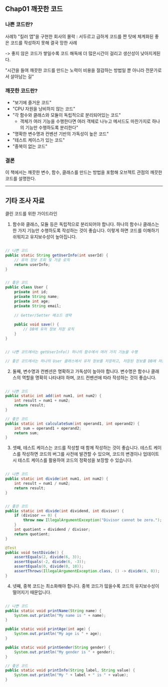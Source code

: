 ## Chap01 깨끗한 코드


### 나쁜 코드란?

사례1) "킬러 앱"을 구현한 회사의 몰락 : 서두르고 급하게 코드를 짠 탓에 체계화된 좋은 코드를 작성하지 못해 결국 망한 사례

-> 좋지 않은 코드가 쌓일수록 코드 해독에 더 많은시간이 걸리고 생산성이 낮아지게된다.

"시간을 들여 깨끗한 코드를 만드는 노력이 비용을 절감하는 방법일 뿐 아니라 전문가로서 살아남는 길"

### 깨끗한 코드란?

- "보기에 즐거운 코드"
- "CPU 자원을 낭비하지 않는 코드"
- "각 함수와 클래스와 모듈이 독립적으로 분리되어있는 코드"   
   - 객체가 여러 기능을 수행한다면 여러 객체로 나누고 메서드도 마찬가지로 하나의 기능만 수행하도록 분리한다"
- "명확한 변수명과 컨벤션 기반의 가독성이 높은 코드"
- "테스트 케이스가 있는 코드"
- "중복이 없는 코드"


### 결론 
이 책에서는 깨끗한 변수, 함수, 클래스를 만드는 방법을 포함해 오브젝트 관점의 깨끗한 코드를 설명한다.

------

## 기타 조사 자료

클린 코드를 위한 가이드라인

1. 함수와 클래스, 모듈 등은 독립적으로 분리되어야 합니다. 하나의 함수나 클래스는 한 가지 기능만 수행하도록 작성하는 것이 좋습니다. 이렇게 하면 코드를 이해하기 쉬워지고 유지보수성이 높아집니다.

```java

// 나쁜 코드
public static String getUserInfo(int userId) {
    // 유저 정보 조회 및 가공 로직
    return userInfo;
}


// 좋은 코드
public class User {
    private int id;
    private String name;
    private int age;
    private String email;
    
    // Getter/Setter 메소드 생략
    
    public void save() {
        // DB에 유저 정보 저장 로직
    }
}


// 나쁜 코드에서는 getUserInfo() 하나의 함수에서 여러 가지 기능을 수행

// 좋은 코드에서는 하나의 User 클래스에서 유저 정보를 저장하고, 저장된 정보를 DB에 저장하는 기능만을 수행
```



2. 둘째, 변수명과 컨벤션은 명확하고 가독성이 높아야 합니다. 변수명은 함수나 클래스의 역할을 명확히 나타내야 하며, 코드 컨벤션에 따라 작성하는 것이 좋습니다.


```java

// 나쁜 코드
public static int add(int num1, int num2) {
    int result = num1 + num2;
    return result;
}

// 좋은 코드
public static int calculateSum(int operand1, int operand2) {
    int sum = operand1 + operand2;
    return sum;
}

```




3. 셋째, 테스트 케이스는 코드를 작성할 때 함께 작성하는 것이 좋습니다. 테스트 케이스를 작성하면 코드의 버그를 사전에 발견할 수 있으며, 코드의 변경이나 업데이트 시 테스트 케이스를 활용하여 코드의 정확성을 보장할 수 있습니다.


```java

// 나쁜 코드
public static int divide(int num1, int num2) {
    int result = num1 / num2;
    return result;
}


// 좋은 코드
public static int divide(int dividend, int divisor) {
    if (divisor == 0) {
        throw new IllegalArgumentException("Divisor cannot be zero.");
    }
    int quotient = dividend / divisor;
    return quotient;
}

@Test
public void testDivide() {
    assertEquals(2, divide(6, 3));
    assertEquals(-2, divide(6, -3));
    assertEquals(0, divide(0, 10));
    assertThrows(IllegalArgumentException.class, () -> divide(6, 0));
}

```



4. 넷째, 중복 코드는 최소화해야 합니다. 중복 코드가 많을수록 코드의 유지보수성이 떨어지기 때문입니다.


```java

// 나쁜 코드
public static void printName(String name) {
    System.out.println("My name is " + name);
}

public static void printAge(int age) {
    System.out.println("My age is " + age);
}

public static void printGender(String gender) {
    System.out.println("My gender is " + gender);
}

// 좋은 코드
public static void printInfo(String label, String value) {
    System.out.println("My " + label + " is " + value);
}

```
